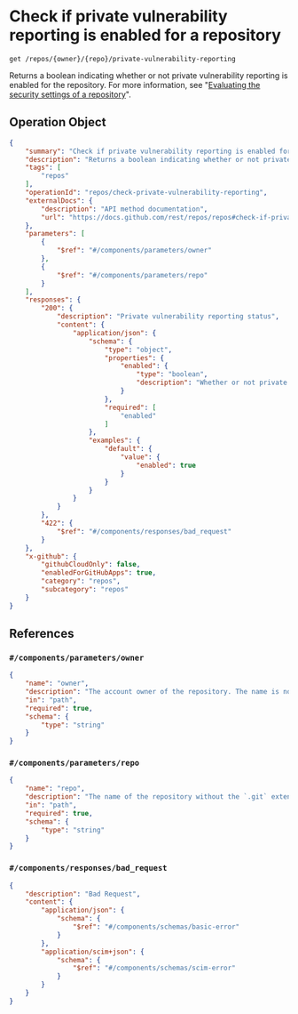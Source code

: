 # Check if private vulnerability reporting is enabled for a repository

`get /repos/{owner}/{repo}/private-vulnerability-reporting`

Returns a boolean indicating whether or not private vulnerability reporting is enabled for the repository. For more information, see "[Evaluating the security settings of a repository](https://docs.github.com/code-security/security-advisories/working-with-repository-security-advisories/evaluating-the-security-settings-of-a-repository)".

## Operation Object

```json
{
    "summary": "Check if private vulnerability reporting is enabled for a repository",
    "description": "Returns a boolean indicating whether or not private vulnerability reporting is enabled for the repository. For more information, see \"[Evaluating the security settings of a repository](https://docs.github.com/code-security/security-advisories/working-with-repository-security-advisories/evaluating-the-security-settings-of-a-repository)\".",
    "tags": [
        "repos"
    ],
    "operationId": "repos/check-private-vulnerability-reporting",
    "externalDocs": {
        "description": "API method documentation",
        "url": "https://docs.github.com/rest/repos/repos#check-if-private-vulnerability-reporting-is-enabled-for-a-repository"
    },
    "parameters": [
        {
            "$ref": "#/components/parameters/owner"
        },
        {
            "$ref": "#/components/parameters/repo"
        }
    ],
    "responses": {
        "200": {
            "description": "Private vulnerability reporting status",
            "content": {
                "application/json": {
                    "schema": {
                        "type": "object",
                        "properties": {
                            "enabled": {
                                "type": "boolean",
                                "description": "Whether or not private vulnerability reporting is enabled for the repository."
                            }
                        },
                        "required": [
                            "enabled"
                        ]
                    },
                    "examples": {
                        "default": {
                            "value": {
                                "enabled": true
                            }
                        }
                    }
                }
            }
        },
        "422": {
            "$ref": "#/components/responses/bad_request"
        }
    },
    "x-github": {
        "githubCloudOnly": false,
        "enabledForGitHubApps": true,
        "category": "repos",
        "subcategory": "repos"
    }
}
```

## References

### `#/components/parameters/owner`

```json
{
    "name": "owner",
    "description": "The account owner of the repository. The name is not case sensitive.",
    "in": "path",
    "required": true,
    "schema": {
        "type": "string"
    }
}
```

### `#/components/parameters/repo`

```json
{
    "name": "repo",
    "description": "The name of the repository without the `.git` extension. The name is not case sensitive.",
    "in": "path",
    "required": true,
    "schema": {
        "type": "string"
    }
}
```

### `#/components/responses/bad_request`

```json
{
    "description": "Bad Request",
    "content": {
        "application/json": {
            "schema": {
                "$ref": "#/components/schemas/basic-error"
            }
        },
        "application/scim+json": {
            "schema": {
                "$ref": "#/components/schemas/scim-error"
            }
        }
    }
}
```